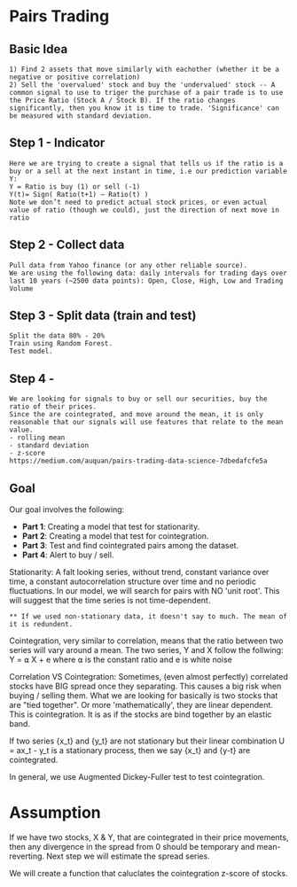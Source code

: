 # Pairs Trading

## Basic Idea
    1) Find 2 assets that move similarly with eachother (whether it be a negative or positive correlation)
    2) Sell the 'overvalued' stock and buy the 'undervalued' stock -- A common signal to use to triger the purchase of a pair trade is to use the Price Ratio (Stock A / Stock B). If the ratio changes significantly, then you know it is time to trade. 'Significance' can be measured with standard deviation.

## Step 1 - Indicator
    Here we are trying to create a signal that tells us if the ratio is a buy or a sell at the next instant in time, i.e our prediction variable Y:
    Y = Ratio is buy (1) or sell (-1)
    Y(t)= Sign( Ratio(t+1) — Ratio(t) )
    Note we don’t need to predict actual stock prices, or even actual value of ratio (though we could), just the direction of next move in ratio


## Step 2 - Collect data
    Pull data from Yahoo finance (or any other reliable source).
    We are using the following data: daily intervals for trading days over last 10 years (~2500 data points): Open, Close, High, Low and Trading Volume

## Step 3 - Split data (train and test)
    Split the data 80% - 20%
    Train using Random Forest. 
    Test model.

## Step 4 - 
    We are looking for signals to buy or sell our securities, buy the ratio of their prices.
    Since the are cointegrated, and move around the mean, it is only reasonable that our signals will use features that relate to the mean value.
    - rolling mean
    - standard deviation
    - z-score
    https://medium.com/auquan/pairs-trading-data-science-7dbedafcfe5a

## Goal

Our goal involves the following:

* **Part 1**: Creating a model that test for stationarity.
* **Part 2**: Creating a model that test for cointegration.
* **Part 3**: Test and find cointegrated pairs among the dataset.
* **Part 4**: Alert to buy / sell.


Stationarity:
    A falt looking series, without trend, constant variance over time, 
    a constant autocorrelation structure over time and no periodic fluctuations.
    In our model, we will search for pairs with NO 'unit root'.
    This will suggest that the time series is not time-dependent.
    
    ** If we used non-stationary data, it doesn't say to much. The mean of it is redundent.


Cointegration, very similar to correlation, means that the ratio between two series will vary around a mean. The two series, Y and X follow the follwing:
Y = ⍺ X + e
where ⍺ is the constant ratio and e is white noise

Correlation VS Cointegration:
    Sometimes, (even almost perfectly) correlated stocks have BIG spread once they separating.
    This causes a big risk when buying / selling them.
    What we are looking for basically is two stocks that are "tied together".
    Or more 'mathematically', they are linear dependent.
    This is cointegration. 
    It is as if the stocks are bind together by an elastic band.

If two series {x_t} and {y_t} are not stationary but their linear combination U = ax_t - y_t is a stationary process, then we say {x_t} and {y-t} are cointegrated.

In general, we use Augmented Dickey-Fuller test to test cointegration.

# Assumption
If we have two stocks, X & Y, that are cointegrated in their price movements, then any divergence in the spread from 0 should be temporary and mean-reverting. Next step we will estimate the spread series.


We will create a function that caluclates the cointegration z-score of stocks.

